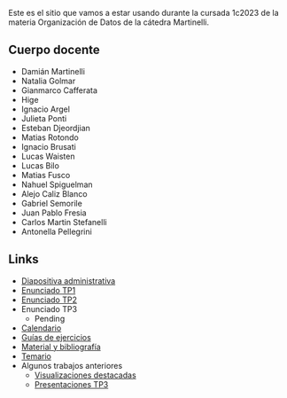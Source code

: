 Este es el sitio que vamos a estar usando durante la cursada 1c2023 de la materia Organización de Datos de la cátedra Martinelli.

## Cuerpo docente

* Damián Martinelli
* Natalia Golmar
* Gianmarco Cafferata
* Hige
* Ignacio Argel
* Julieta Ponti
* Esteban Djeordjian
* Matias Rotondo
* Ignacio Brusati
* Lucas Waisten
* Lucas Bilo
* Matias Fusco
* Nahuel Spiguelman
* Alejo Caliz Blanco
* Gabriel Semorile
* Juan Pablo Fresia
* Carlos Martin Stefanelli
* Antonella Pellegrini

## Links

* [Diapositiva administrativa](https://docs.google.com/presentation/d/1prAyHAnFvvRAhCbUXxctB1uHa48u3uQkwsOwya3T71o/edit#slide=id.g71523c761a_2_309)
* [Enunciado TP1](consigna_tp1_1c2023.md)
* [Enunciado TP2](consigna_tp2_1c2023.md)
* Enunciado TP3
  * Pending
* [Calendario](calendario_2023_1c.md)
* [Guías de ejercicios](/guias)
* [Material y bibliografía](materiales.md)
* [Temario](temario.md)
* Algunos trabajos anteriores
  * [Visualizaciones destacadas](visualizaciones.md)
  * [Presentaciones TP3](tps4.md)

